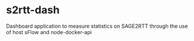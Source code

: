 # s2rtt-dash
Dashboard application to measure statistics on SAGE2RTT through the use of host sFlow and node-docker-api
